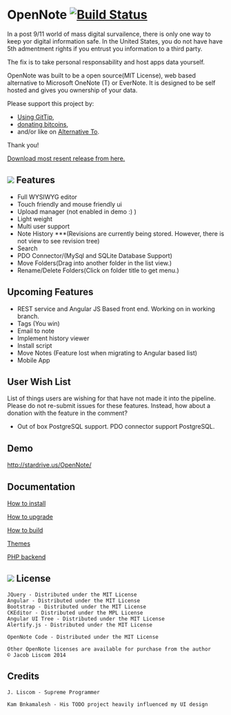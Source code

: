OpenNote [![Build Status](https://travis-ci.org/FoxUSA/OpenNote.png?branch=master)](https://travis-ci.org/FoxUSA/OpenNote)
=============
In a post 9/11 world of mass digital survailence, there is only one way to keep yor digital information safe.
In the United States, you do not have have 5th admentment rights if you entrust you information to a third party.

The fix is to take personal responsability and host apps data yourself.

OpenNote was built to be a open source(MIT License), web based alternative to Microsoft OneNote (T) or EverNote.
It is designed to be self hosted and gives you ownership of your data.

Please support this project by:
- [Using GitTip][GitTip], 
- [donating bitcoins][Bitcoins], 
- and/or like on [Alternative To][Alternative].

Thank you!

[Download most resent release from here.][Download]


![][topLevel]
Features
--------
- Full WYSIWYG editor
- Touch friendly and mouse friendly ui
- Upload manager (not enabled in demo :) )
- Light weight
- Multi user support
- Note History ***(Revisions are currently being stored. However, there is not view to see revision tree)
- Search
- PDO Connector/(MySql and SQLite Database Support)
- Move Folders(Drag into another folder in the list view.)
- Rename/Delete Folders(Click on folder title to get menu.)

Upcoming Features
-----------------
- REST service and Angular JS Based front end. Working on in working branch.
- Tags (You win)
- Email to note
- Implement history viewer
- Install script
- Move Notes (Feature lost when migrating to Angular based list)
- Mobile App

User Wish List
--------------
List of things users are wishing for that have not made it into the pipeline.
Please do not re-submit issues for these features. Instead, how about a donation with the feature in the comment?

- Out of box PostgreSQL support. PDO connector support PostgreSQL.

Demo
-------
http://stardrive.us/OpenNote/

Documentation
-----------------
[How to install][Install]

[How to upgrade][Upgrade]

[How to build][Build]

[Themes][Themes]

[PHP backend][php]


![][dark]
License
-------
	JQuery - Distributed under the MIT License
	Angular - Distributed under the MIT License
	Bootstrap - Distributed under the MIT License
	CKEditor - Distributed under the MPL License
	Angular UI Tree - Distributed under the MIT License
	Alertify.js - Distributed under the MIT License

	OpenNote Code - Distributed under the MIT License
	
	Other OpenNote licenses are available for purchase from the author
	© Jacob Liscom 2014
	
Credits
-------
	J. Liscom - Supreme Programmer

	Kam Bnkamalesh - His TODO project heavily influenced my UI design

[topLevel]: https://raw.github.com/FoxUSA/OpenNote/master/Doc/screenShots/topLevel.png
[dark]: https://raw.github.com/FoxUSA/OpenNote/master/Doc/screenShots/dark1.png 

[Install]: https://github.com/FoxUSA/OpenNote/blob/master/Doc/Install.md
[Upgrade]: https://github.com/FoxUSA/OpenNote/blob/master/Doc/Upgrade.md
[Build]: https://github.com/FoxUSA/OpenNote/blob/master/Doc/Build.md
[PHP]: https://github.com/FoxUSA/OpenNoteService-PHP
[Dependencies]: https://github.com/FoxUSA/OpenNote/blob/master/Doc/Dependencies.md
[Themes]: https://github.com/FoxUSA/OpenNote/blob/master/Doc/Themes.md
[GitTip]: https://www.gittip.com/FoxUSA/
[Bitcoins]: http://blockchain.info/address/15Q2jhnTvxDQm4LvTku68vTzU8j8dcLnLB
[Alternative]: http://alternativeto.net/software/opennote/
[Download]: https://github.com/FoxUSA/OpenNote/releases

